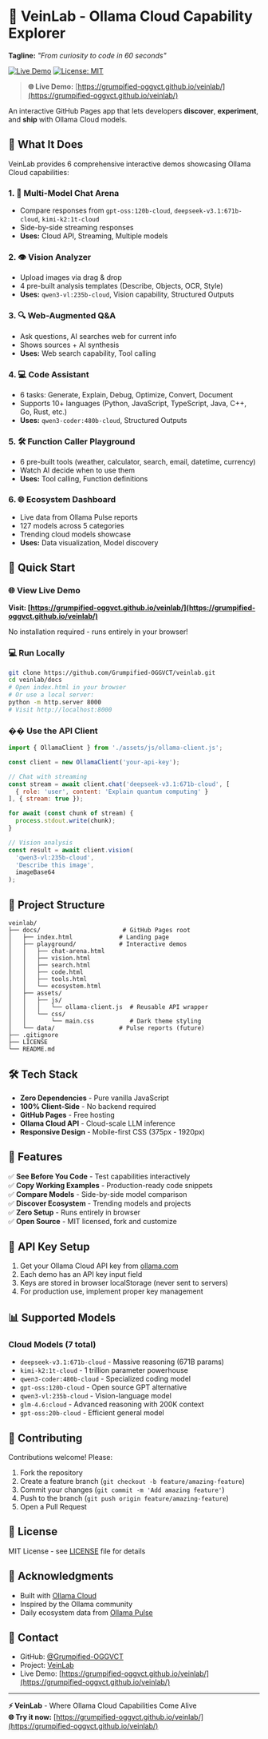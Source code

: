 # 🔮 VeinLab - Ollama Cloud Capability Explorer

**Tagline:** *"From curiosity to code in 60 seconds"*

[![Live Demo](https://img.shields.io/badge/demo-live-success)](https://grumpified-oggvct.github.io/veinlab/)
[![License: MIT](https://img.shields.io/badge/License-MIT-blue.svg)](LICENSE)

> **🌐 Live Demo:** [https://grumpified-oggvct.github.io/veinlab/](https://grumpified-oggvct.github.io/veinlab/)

An interactive GitHub Pages app that lets developers **discover**, **experiment**, and **ship** with Ollama Cloud models.

## 🎯 What It Does

VeinLab provides 6 comprehensive interactive demos showcasing Ollama Cloud capabilities:

### 1. 💬 Multi-Model Chat Arena
- Compare responses from `gpt-oss:120b-cloud`, `deepseek-v3.1:671b-cloud`, `kimi-k2:1t-cloud`
- Side-by-side streaming responses
- **Uses:** Cloud API, Streaming, Multiple models

### 2. 👁️ Vision Analyzer
- Upload images via drag & drop
- 4 pre-built analysis templates (Describe, Objects, OCR, Style)
- **Uses:** `qwen3-vl:235b-cloud`, Vision capability, Structured Outputs

### 3. 🔍 Web-Augmented Q&A
- Ask questions, AI searches web for current info
- Shows sources + AI synthesis
- **Uses:** Web search capability, Tool calling

### 4. 💻 Code Assistant
- 6 tasks: Generate, Explain, Debug, Optimize, Convert, Document
- Supports 10+ languages (Python, JavaScript, TypeScript, Java, C++, Go, Rust, etc.)
- **Uses:** `qwen3-coder:480b-cloud`, Structured Outputs

### 5. 🛠️ Function Caller Playground
- 6 pre-built tools (weather, calculator, search, email, datetime, currency)
- Watch AI decide when to use them
- **Uses:** Tool calling, Function definitions

### 6. 🌐 Ecosystem Dashboard
- Live data from Ollama Pulse reports
- 127 models across 5 categories
- Trending cloud models showcase
- **Uses:** Data visualization, Model discovery

## 🚀 Quick Start

### 🌐 View Live Demo
**Visit: [https://grumpified-oggvct.github.io/veinlab/](https://grumpified-oggvct.github.io/veinlab/)**

No installation required - runs entirely in your browser!

### 💻 Run Locally
```bash
git clone https://github.com/Grumpified-OGGVCT/veinlab.git
cd veinlab/docs
# Open index.html in your browser
# Or use a local server:
python -m http.server 8000
# Visit http://localhost:8000
```

### �� Use the API Client
```javascript
import { OllamaClient } from './assets/js/ollama-client.js';

const client = new OllamaClient('your-api-key');

// Chat with streaming
const stream = await client.chat('deepseek-v3.1:671b-cloud', [
  { role: 'user', content: 'Explain quantum computing' }
], { stream: true });

for await (const chunk of stream) {
  process.stdout.write(chunk);
}

// Vision analysis
const result = await client.vision(
  'qwen3-vl:235b-cloud',
  'Describe this image',
  imageBase64
);
```

## 📁 Project Structure

```
veinlab/
├── docs/                       # GitHub Pages root
│   ├── index.html             # Landing page
│   ├── playground/            # Interactive demos
│   │   ├── chat-arena.html
│   │   ├── vision.html
│   │   ├── search.html
│   │   ├── code.html
│   │   ├── tools.html
│   │   └── ecosystem.html
│   ├── assets/
│   │   ├── js/
│   │   │   └── ollama-client.js  # Reusable API wrapper
│   │   └── css/
│   │       └── main.css          # Dark theme styling
│   └── data/                  # Pulse reports (future)
├── .gitignore
├── LICENSE
└── README.md
```

## 🛠️ Tech Stack

- **Zero Dependencies** - Pure vanilla JavaScript
- **100% Client-Side** - No backend required
- **GitHub Pages** - Free hosting
- **Ollama Cloud API** - Cloud-scale LLM inference
- **Responsive Design** - Mobile-first CSS (375px - 1920px)

## 🌟 Features

✅ **See Before You Code** - Test capabilities interactively  
✅ **Copy Working Examples** - Production-ready code snippets  
✅ **Compare Models** - Side-by-side model comparison  
✅ **Discover Ecosystem** - Trending models and projects  
✅ **Zero Setup** - Runs entirely in browser  
✅ **Open Source** - MIT licensed, fork and customize  

## 🔑 API Key Setup

1. Get your Ollama Cloud API key from [ollama.com](https://ollama.com)
2. Each demo has an API key input field
3. Keys are stored in browser localStorage (never sent to servers)
4. For production use, implement proper key management

## 📊 Supported Models

### Cloud Models (7 total)
- `deepseek-v3.1:671b-cloud` - Massive reasoning (671B params)
- `kimi-k2:1t-cloud` - 1 trillion parameter powerhouse
- `qwen3-coder:480b-cloud` - Specialized coding model
- `gpt-oss:120b-cloud` - Open source GPT alternative
- `qwen3-vl:235b-cloud` - Vision-language model
- `glm-4.6:cloud` - Advanced reasoning with 200K context
- `gpt-oss:20b-cloud` - Efficient general model

## 🤝 Contributing

Contributions welcome! Please:

1. Fork the repository
2. Create a feature branch (`git checkout -b feature/amazing-feature`)
3. Commit your changes (`git commit -m 'Add amazing feature'`)
4. Push to the branch (`git push origin feature/amazing-feature`)
5. Open a Pull Request

## 📝 License

MIT License - see [LICENSE](LICENSE) file for details

## 🙏 Acknowledgments

- Built with [Ollama Cloud](https://ollama.com)
- Inspired by the Ollama community
- Daily ecosystem data from [Ollama Pulse](https://github.com/Grumpified-OGGVCT/ollama_pulse)

## 📧 Contact

- GitHub: [@Grumpified-OGGVCT](https://github.com/Grumpified-OGGVCT)
- Project: [VeinLab](https://github.com/Grumpified-OGGVCT/veinlab)
- Live Demo: [https://grumpified-oggvct.github.io/veinlab/](https://grumpified-oggvct.github.io/veinlab/)

---

**⚡ VeinLab** - Where Ollama Cloud Capabilities Come Alive  
**🌐 Try it now:** [https://grumpified-oggvct.github.io/veinlab/](https://grumpified-oggvct.github.io/veinlab/)
